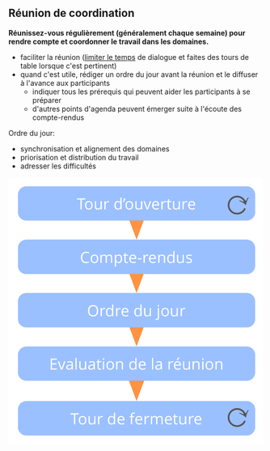 ## Réunion de coordination

**Réunissez-vous régulièrement (généralement chaque semaine) pour rendre compte et coordonner le travail dans les domaines.**

- faciliter la réunion ([limiter le temps](glossary:timebox) de dialogue et faites des tours de table lorsque c'est pertinent)
- quand c'est utile, rédiger un ordre du jour avant la réunion et le diffuser à l'avance aux participants 
    - indiquer tous les prérequis qui peuvent aider les participants à se préparer
    - d'autres points d'agenda peuvent émerger suite à l'écoute des compte-rendus

Ordre du jour:

- synchronisation et alignement des domaines
- priorisation et distribution du travail 
- adresser les difficultés

![Phases d'une réunion de coordination](img/meetings/coordination-meeting.png)